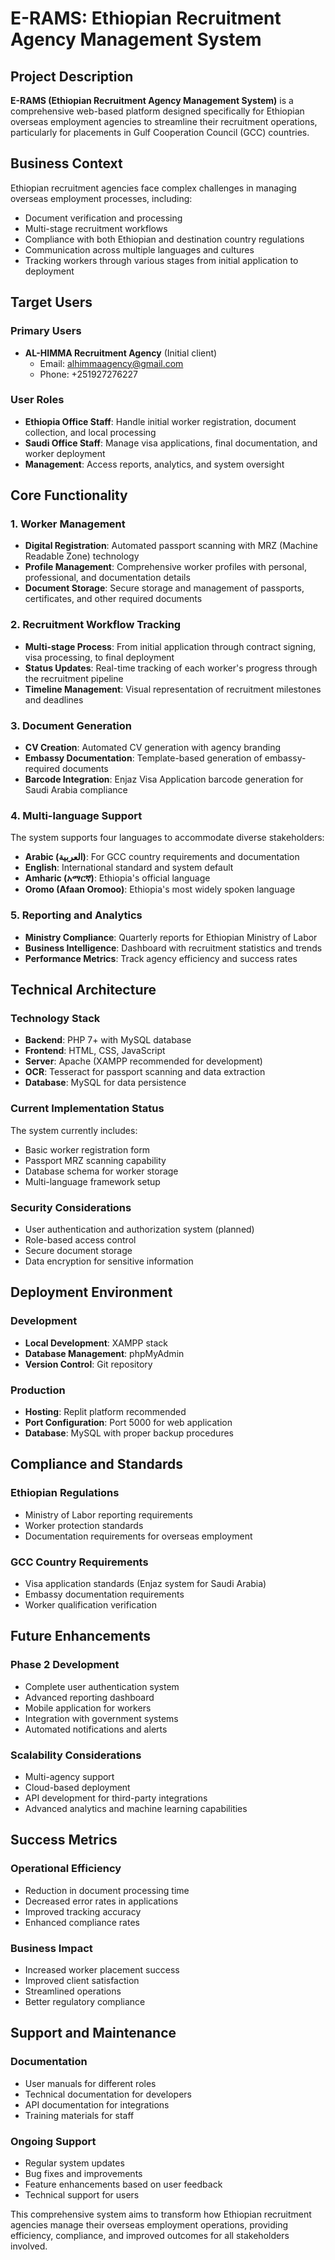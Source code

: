 
# E-RAMS: Ethiopian Recruitment Agency Management System

## Project Description

**E-RAMS (Ethiopian Recruitment Agency Management System)** is a comprehensive web-based platform designed specifically for Ethiopian overseas employment agencies to streamline their recruitment operations, particularly for placements in Gulf Cooperation Council (GCC) countries.

## Business Context

Ethiopian recruitment agencies face complex challenges in managing overseas employment processes, including:
- Document verification and processing
- Multi-stage recruitment workflows
- Compliance with both Ethiopian and destination country regulations
- Communication across multiple languages and cultures
- Tracking workers through various stages from initial application to deployment

## Target Users

### Primary Users
- **AL-HIMMA Recruitment Agency** (Initial client)
  - Email: alhimmaagency@gmail.com
  - Phone: +251927276227

### User Roles
- **Ethiopia Office Staff**: Handle initial worker registration, document collection, and local processing
- **Saudi Office Staff**: Manage visa applications, final documentation, and worker deployment
- **Management**: Access reports, analytics, and system oversight

## Core Functionality

### 1. Worker Management
- **Digital Registration**: Automated passport scanning with MRZ (Machine Readable Zone) technology
- **Profile Management**: Comprehensive worker profiles with personal, professional, and documentation details
- **Document Storage**: Secure storage and management of passports, certificates, and other required documents

### 2. Recruitment Workflow Tracking
- **Multi-stage Process**: From initial application through contract signing, visa processing, to final deployment
- **Status Updates**: Real-time tracking of each worker's progress through the recruitment pipeline
- **Timeline Management**: Visual representation of recruitment milestones and deadlines

### 3. Document Generation
- **CV Creation**: Automated CV generation with agency branding
- **Embassy Documentation**: Template-based generation of embassy-required documents
- **Barcode Integration**: Enjaz Visa Application barcode generation for Saudi Arabia compliance

### 4. Multi-language Support
The system supports four languages to accommodate diverse stakeholders:
- **Arabic (العربية)**: For GCC country requirements and documentation
- **English**: International standard and system default
- **Amharic (አማርኛ)**: Ethiopia's official language
- **Oromo (Afaan Oromoo)**: Ethiopia's most widely spoken language

### 5. Reporting and Analytics
- **Ministry Compliance**: Quarterly reports for Ethiopian Ministry of Labor
- **Business Intelligence**: Dashboard with recruitment statistics and trends
- **Performance Metrics**: Track agency efficiency and success rates

## Technical Architecture

### Technology Stack
- **Backend**: PHP 7+ with MySQL database
- **Frontend**: HTML, CSS, JavaScript
- **Server**: Apache (XAMPP recommended for development)
- **OCR**: Tesseract for passport scanning and data extraction
- **Database**: MySQL for data persistence

### Current Implementation Status
The system currently includes:
- Basic worker registration form
- Passport MRZ scanning capability
- Database schema for worker storage
- Multi-language framework setup

### Security Considerations
- User authentication and authorization system (planned)
- Role-based access control
- Secure document storage
- Data encryption for sensitive information

## Deployment Environment

### Development
- **Local Development**: XAMPP stack
- **Database Management**: phpMyAdmin
- **Version Control**: Git repository

### Production
- **Hosting**: Replit platform recommended
- **Port Configuration**: Port 5000 for web application
- **Database**: MySQL with proper backup procedures

## Compliance and Standards

### Ethiopian Regulations
- Ministry of Labor reporting requirements
- Worker protection standards
- Documentation requirements for overseas employment

### GCC Country Requirements
- Visa application standards (Enjaz system for Saudi Arabia)
- Embassy documentation requirements
- Worker qualification verification

## Future Enhancements

### Phase 2 Development
- Complete user authentication system
- Advanced reporting dashboard
- Mobile application for workers
- Integration with government systems
- Automated notifications and alerts

### Scalability Considerations
- Multi-agency support
- Cloud-based deployment
- API development for third-party integrations
- Advanced analytics and machine learning capabilities

## Success Metrics

### Operational Efficiency
- Reduction in document processing time
- Decreased error rates in applications
- Improved tracking accuracy
- Enhanced compliance rates

### Business Impact
- Increased worker placement success
- Improved client satisfaction
- Streamlined operations
- Better regulatory compliance

## Support and Maintenance

### Documentation
- User manuals for different roles
- Technical documentation for developers
- API documentation for integrations
- Training materials for staff

### Ongoing Support
- Regular system updates
- Bug fixes and improvements
- Feature enhancements based on user feedback
- Technical support for users

This comprehensive system aims to transform how Ethiopian recruitment agencies manage their overseas employment operations, providing efficiency, compliance, and improved outcomes for all stakeholders involved.
